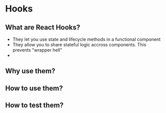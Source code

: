 # Hooks

## What are React Hooks?
- They let you use state and lifecycle methods in a functional component
- They allow you to share stateful logic accross components. This prevents "wrapper hell"
-

## Why use them?

## How to use them?

## How to test them?
